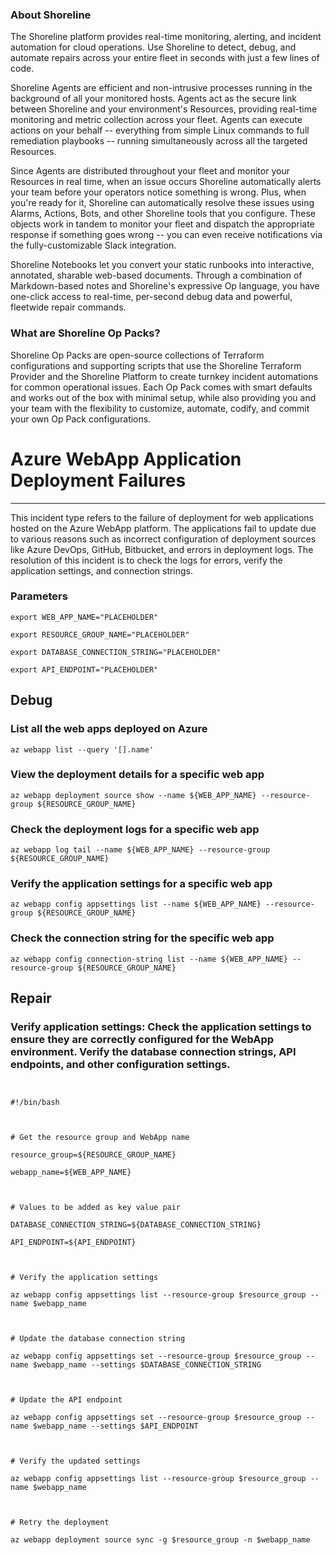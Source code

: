
### About Shoreline
The Shoreline platform provides real-time monitoring, alerting, and incident automation for cloud operations. Use Shoreline to detect, debug, and automate repairs across your entire fleet in seconds with just a few lines of code.

Shoreline Agents are efficient and non-intrusive processes running in the background of all your monitored hosts. Agents act as the secure link between Shoreline and your environment's Resources, providing real-time monitoring and metric collection across your fleet. Agents can execute actions on your behalf -- everything from simple Linux commands to full remediation playbooks -- running simultaneously across all the targeted Resources.

Since Agents are distributed throughout your fleet and monitor your Resources in real time, when an issue occurs Shoreline automatically alerts your team before your operators notice something is wrong. Plus, when you're ready for it, Shoreline can automatically resolve these issues using Alarms, Actions, Bots, and other Shoreline tools that you configure. These objects work in tandem to monitor your fleet and dispatch the appropriate response if something goes wrong -- you can even receive notifications via the fully-customizable Slack integration.

Shoreline Notebooks let you convert your static runbooks into interactive, annotated, sharable web-based documents. Through a combination of Markdown-based notes and Shoreline's expressive Op language, you have one-click access to real-time, per-second debug data and powerful, fleetwide repair commands.

### What are Shoreline Op Packs?
Shoreline Op Packs are open-source collections of Terraform configurations and supporting scripts that use the Shoreline Terraform Provider and the Shoreline Platform to create turnkey incident automations for common operational issues. Each Op Pack comes with smart defaults and works out of the box with minimal setup, while also providing you and your team with the flexibility to customize, automate, codify, and commit your own Op Pack configurations.

# Azure WebApp Application Deployment Failures
---

This incident type refers to the failure of deployment for web applications hosted on the Azure WebApp platform. The applications fail to update due to various reasons such as incorrect configuration of deployment sources like Azure DevOps, GitHub, Bitbucket, and errors in deployment logs. The resolution of this incident is to check the logs for errors, verify the application settings, and connection strings.

### Parameters
```shell
export WEB_APP_NAME="PLACEHOLDER"

export RESOURCE_GROUP_NAME="PLACEHOLDER"

export DATABASE_CONNECTION_STRING="PLACEHOLDER"

export API_ENDPOINT="PLACEHOLDER"
```

## Debug

### List all the web apps deployed on Azure
```shell
az webapp list --query '[].name'
```

### View the deployment details for a specific web app
```shell
az webapp deployment source show --name ${WEB_APP_NAME} --resource-group ${RESOURCE_GROUP_NAME}
```

### Check the deployment logs for a specific web app
```shell
az webapp log tail --name ${WEB_APP_NAME} --resource-group ${RESOURCE_GROUP_NAME}
```

### Verify the application settings for a specific web app
```shell
az webapp config appsettings list --name ${WEB_APP_NAME} --resource-group ${RESOURCE_GROUP_NAME}
```

### Check the connection string for the specific web app
```shell
az webapp config connection-string list --name ${WEB_APP_NAME} --resource-group ${RESOURCE_GROUP_NAME}
```

## Repair

### Verify application settings: Check the application settings to ensure they are correctly configured for the WebApp environment. Verify the database connection strings, API endpoints, and other configuration settings.
```shell


#!/bin/bash



# Get the resource group and WebApp name

resource_group=${RESOURCE_GROUP_NAME}

webapp_name=${WEB_APP_NAME}



# Values to be added as key value pair

DATABASE_CONNECTION_STRING=${DATABASE_CONNECTION_STRING}

API_ENDPOINT=${API_ENDPOINT}



# Verify the application settings

az webapp config appsettings list --resource-group $resource_group --name $webapp_name



# Update the database connection string

az webapp config appsettings set --resource-group $resource_group --name $webapp_name --settings $DATABASE_CONNECTION_STRING



# Update the API endpoint

az webapp config appsettings set --resource-group $resource_group --name $webapp_name --settings $API_ENDPOINT



# Verify the updated settings

az webapp config appsettings list --resource-group $resource_group --name $webapp_name



# Retry the deployment

az webapp deployment source sync -g $resource_group -n $webapp_name
```
